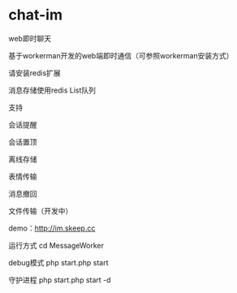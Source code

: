 # chat-im
web即时聊天

基于workerman开发的web端即时通信（可参照workerman安装方式）

请安装redis扩展

消息存储使用redis List队列

支持

会话提醒

会话置顶

离线存储

表情传输

消息撤回

文件传输（开发中）

demo：http://im.skeep.cc


运行方式
cd MessageWorker

debug模式
php start.php start 

守护进程
php start.php start -d

